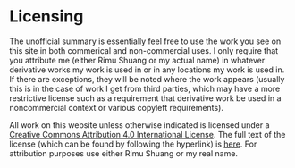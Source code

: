 Licensing
=========

 The unofficial summary is essentially feel free to use the work you see on this
site in both commerical and non-commercial uses. I only require that you
attribute me (either Rimu Shuang or my actual name) in whatever derivative works
my work is used in or in any locations my work is used in. If there are
exceptions, they will be noted where the work appears (usually this is in the
case of work I get from third parties, which may have a more restrictive license
such as a requirement that derivative work be used in a noncommercial context or
various copyleft requirements).

All work on this website unless otherwise indicated is licensed under a
[Creative Commons Attribution 4.0 International
License](https://creativecommons.org/licenses/by/4.0/). The full text of the
license (which can be found by following the hyperlink) is
[here](https://creativecommons.org/licenses/by/4.0/legalcode). For attribution
purposes use either Rimu Shuang or my real name. 
